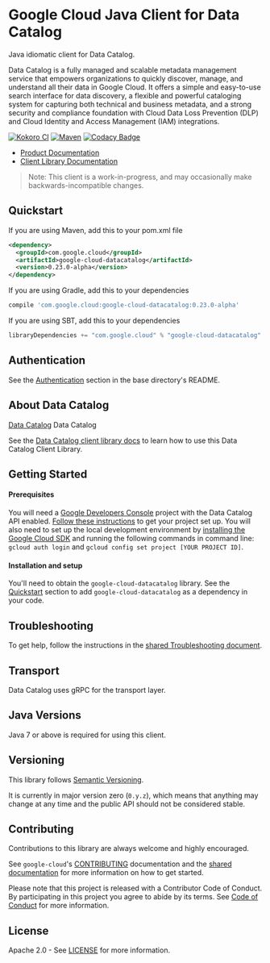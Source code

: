 Google Cloud Java Client for Data Catalog
===================================================

Java idiomatic client for Data Catalog.

Data Catalog is a fully managed and scalable metadata management service that empowers organizations to quickly discover, manage, and understand all their data in Google Cloud. It offers a simple and easy-to-use search interface for data discovery, a flexible and powerful cataloging system for capturing both technical and business metadata, and a strong security and compliance foundation with Cloud Data Loss Prevention (DLP) and Cloud Identity and Access Management (IAM) integrations.

[![Kokoro CI](http://storage.googleapis.com/cloud-devrel-public/java/badges/google-cloud-java/master.svg)](http://storage.googleapis.com/cloud-devrel-public/java/badges/google-cloud-java/master.html)
[![Maven](https://img.shields.io/maven-central/v/com.google.cloud/google-cloud-datacatalog.svg)](https://img.shields.io/maven-central/v/com.google.cloud/google-cloud-datacatalog.svg)
[![Codacy Badge](https://api.codacy.com/project/badge/grade/9da006ad7c3a4fe1abd142e77c003917)](https://www.codacy.com/app/mziccard/google-cloud-java)

- [Product Documentation][product-docs]
- [Client Library Documentation][lib-docs]

> Note: This client is a work-in-progress, and may occasionally
> make backwards-incompatible changes.

Quickstart
----------

[//]: # ({x-version-update-start:google-cloud-datacatalog:released})
If you are using Maven, add this to your pom.xml file
```xml
<dependency>
  <groupId>com.google.cloud</groupId>
  <artifactId>google-cloud-datacatalog</artifactId>
  <version>0.23.0-alpha</version>
</dependency>
```
If you are using Gradle, add this to your dependencies
```Groovy
compile 'com.google.cloud:google-cloud-datacatalog:0.23.0-alpha'
```
If you are using SBT, add this to your dependencies
```Scala
libraryDependencies += "com.google.cloud" % "google-cloud-datacatalog" % "0.23.0-alpha"
```
[//]: # ({x-version-update-end})

Authentication
--------------

See the [Authentication](https://github.com/googleapis/google-cloud-java#authentication) section in the base directory's README.

About Data Catalog
----------------------------

[Data Catalog][product-overview] Data Catalog

See the [Data Catalog client library docs][lib-docs] to learn how to use this Data Catalog Client Library.

Getting Started
---------------
#### Prerequisites
You will need a [Google Developers Console](https://console.developers.google.com/) project with the Data Catalog API enabled. [Follow these instructions](https://cloud.google.com/resource-manager/docs/creating-managing-projects) to get your project set up. You will also need to set up the local development environment by [installing the Google Cloud SDK](https://cloud.google.com/sdk/) and running the following commands in command line: `gcloud auth login` and `gcloud config set project [YOUR PROJECT ID]`.

#### Installation and setup
You'll need to obtain the `google-cloud-datacatalog` library.  See the [Quickstart](#quickstart) section to add `google-cloud-datacatalog` as a dependency in your code.

Troubleshooting
---------------

To get help, follow the instructions in the [shared Troubleshooting document](https://github.com/googleapis/google-cloud-common/blob/master/troubleshooting/readme.md#troubleshooting).

Transport
---------
Data Catalog uses gRPC for the transport layer.

Java Versions
-------------

Java 7 or above is required for using this client.

Versioning
----------

This library follows [Semantic Versioning](http://semver.org/).

It is currently in major version zero (``0.y.z``), which means that anything may change at any time and the public API should not be considered stable.

Contributing
------------

Contributions to this library are always welcome and highly encouraged.

See `google-cloud`'s [CONTRIBUTING] documentation and the [shared documentation](https://github.com/googleapis/google-cloud-common/blob/master/contributing/readme.md#how-to-contribute-to-gcloud) for more information on how to get started.

Please note that this project is released with a Contributor Code of Conduct. By participating in this project you agree to abide by its terms. See [Code of Conduct][code-of-conduct] for more information.

License
-------

Apache 2.0 - See [LICENSE] for more information.


[CONTRIBUTING]:https://github.com/googleapis/google-cloud-java/blob/master/CONTRIBUTING.md
[code-of-conduct]:https://github.com/googleapis/google-cloud-java/blob/master/CODE_OF_CONDUCT.md#contributor-code-of-conduct
[LICENSE]: https://github.com/googleapis/google-cloud-java/blob/master/LICENSE
[cloud-platform]: https://cloud.google.com/
[product-overview]: https://cloud.google.com/data-catalog/
[product-docs]: https://cloud.google.com/data-catalog/
[lib-docs]: https://googleapis.dev/java/google-cloud-clients/latest/index.html?com/google/cloud/datacatalog/v1beta1/package-summary.html
